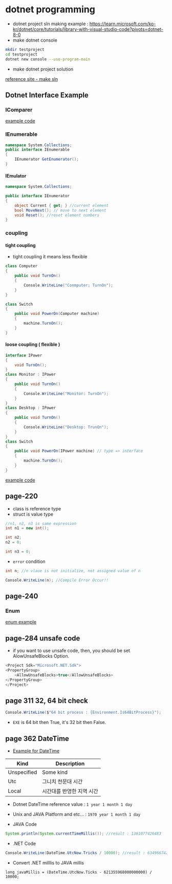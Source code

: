 # dotnet programming 

- dotnet project sln making example : https://learn.microsoft.com/ko-kr/dotnet/core/tutorials/library-with-visual-studio-code?pivots=dotnet-8-0  
- make dotnet console 


```sh
mkdir testproject
cd testproject
dotnet new console --use-program-main
```

- make dotnet project solution

[reference site - make sln](https://learn.microsoft.com/ko-kr/dotnet/core/tools/dotnet-sln)  

## Dotnet Interface Example 

### IComparer

[example code](./dotnetexample/Interface/Program.cs)  

### IEnumerable 

```csharp
namespace System.Collections;
public interface IEnumerable
{
    IEnumerator GetEnumerator();
}
```

#### IEmulator

```csharp
namespace System.Collections;

public interface IEnumerator
{
    object Current { get; } //current element 
    bool MoveNext(); // move to next element
    void Reset(); //reset element numbers
}
```

### coupling 

#### tight coupling 

- tight coupling it means less flexible    

```csharp
class Computer 
{
    public void TurnOn()
    {
        Console.WriteLine("Conmputer; TurnOn");
    }
}

class Switch
{
    public void PowerOn(Computer machine)
    {
        machine.TurnOn();
    }
}
```

#### loose coupling ( flexible )

```csharp
interface IPower
{ 
    void TurnOn();
}
class Monitor : IPower 
{
    public void TurnOn()
    {
        Console.WriteLine("Monitor: TurnOn");
    }
}
class Desktop : IPower
{
    public void TurnOn()
    {
        Console.WriteLine("Desktop: TrunOn");
    }
}
class Switch
{
    public void PowerOn(IPower machine) // type => interface 
    {
        machine.TurnOn();
    }
}
```

[example code](./dotnetexample/Interface/Program.cs)  

## page-220

- class is reference type
- struct is value type

```csharp
//n1, n2, n3 is same expression
int n1 = new int();

int n2;
n2 = 0;

int n3 = 0;
```

- `error` condition

```csharp
int n; //n vlaue is not initialize, not assigned value of n 

Console.WriteLine(n); //Compile Error Occur!!
```
## page-240

### Enum 

[enum example](./dotnetexample/Enum/Program.cs)  

## page-284 unsafe code

- if you want to use unsafe code, then, you should be set AlowUnsafeBlocks Option.

```csharp
<Project Sdk="Microsoft.NET.Sdk">
<PropertyGroup>
    <AllowUnsafeBlocks>true</AllowUnsafeBlocks>
</PropertyGroup>
</Project>
```

## page 311 32, 64 bit check

```csharp
Console.WriteLine($"64 bit process : {Environment.Is64BitProcess}");
```

- `EXE` is 64 bit then True, it's 32 bit then False.

## page 362 DateTime 

- [Example for DateTime](./dotnetexample/Datetime/Program.cs)  

|Kind|Description|
|---|---|
|Unspecified|Some kind|
|Utc|그니치 천문대 시간|
|Local|시간대를 반영한 지역 시간|

- Dotnet DateTime reference value : `1 year 1 month 1 day`
- Unix and JAVA Platform and etc... : `1970 year 1 month 1 day`

- JAVA Code 

```java
System.println(System.currentTimeMillis()); //result : 1361077426483
```

- .NET Code 

```csharp
Console.WriteLine(DateTime.UtcNow.Tricks / 10000); //result : 63496674226482
```

- Convert .NET milllis to JAVA millis 

```
long javaMillis = (DateTime.UtcNow.Ticks - 621355968000000000) / 10000;
```